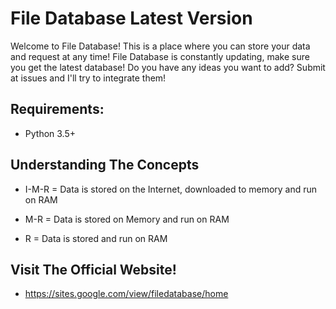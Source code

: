 # File Database Latest Version

Welcome to File Database! This is a place where you can store your data and request at any time!
File Database is constantly updating, make sure you get the latest database!
Do you have any ideas you want to add? Submit at issues and I'll try to integrate them!

## Requirements:
 - Python 3.5+
 
 ## Understanding The Concepts
 - I-M-R = Data is stored on the Internet, downloaded to memory and run on RAM

 - M-R = Data is stored on Memory and run on RAM

 - R = Data is stored and run on RAM
 
 ## Visit The Official Website!
  - https://sites.google.com/view/filedatabase/home
